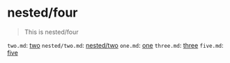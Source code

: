 # nested/four

> This is nested/four

`two.md`: [two](./../two.md)
`nested/two.md`: [nested/two](./two.md)
`one.md`: [one](./../one.md)
`three.md`: [three](./three.md)
`five.md`: [five](./deeper/five.md)
